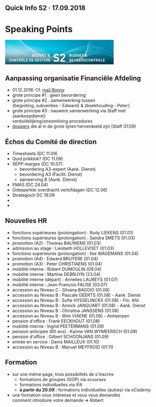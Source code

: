 <link rel="stylesheet" href="S2.css">

## Quick Info S2 &middot; 17.09.2018

# Speaking Points

![](header.jpg)

## Aanpassing organisatie Financiële Afdeling

* 01.12.2018: Cf. [mail Ronny](Mail_RDebbaut_20180907.pdf)
* grote principe #1 : geen bevordering
* grote principe #2 : samenwerking tussen<br>{begroting, subventies - Edward} & {boekhouding - Peter}
* grote principe #3 : nauwere samenwerking via Staff met {aankoopdienst}<br>verduidelijking/*streamlining* procedures
* [dossiers](Taken_RDebbaut.pdf) die al in de grote lijnen herverdeeld zijn (Staff 07.09)

## &Eacute;chos du Comité de direction

* Timesheets (DC 11.09)
* Quid prikklok? (DC 11.09)
* SEPP-marges (DC 10.07): 
    * bevordering A3-expert (Aank. Dienst) 
    * bevordering A3 (Facilit. Dienst)
    * aanwerving B (Aank. Dienst)
* EMAS (DC 24.04)
* Onbeperkte overdracht verlofdagen (DC 12.06)
* Strategisch DC 19.09
* &nbsp;
* &nbsp;

## Nouvelles HR

* fonctions supérieures (prolongation) : Rudy LIEKENS (01.01)
* fonctions supérieures (prolongation) : Sandra SMETS (01.03)
* promotion (A2) : Thomas BAUWENS (01.03)
* admission au stage : Liesbeth HOLLEVOET (01.03)
* fonctions supérieures (prolongation) : Ilse WAGEMANS (01.04)
* promotion (A4) : Edward BRUYERE (01.04)
* promotion (A3) : Peter CHRISTIAENS (01.04)
* mobilité interne : Robert DUMOULIN (09.04)
* mobilité interne : Martine DEBRUYN (23.04)
* mobilité interne (départ) : Annelies LAUREYS (01.07)
* mobilité interne : Jean-François FALISE (03.07)
* accession au Niveau C : Silvana BAGGIO (01.08)
* accession au Niveau B : Pascale GEERTS (01.08) - Aank. Dienst
* accession au Niveau B : Sofie HYSSELINCKX (01.08) - Fin. Afd.
* accession au Niveau B : Annick JANQUART (01.08) - Aank. Dienst
* accession au Niveau B : Christina JANSSENS (01.08)
* accession au Niveau B : Wim VIAENE (01.08) - Antwerpen
* pension d'office : Frank EECKHOUT (01.08)
* mobilité interne : Ingrid PEETERMANS (01.09)
* pension anticipée (60 ans) : Karine VAN WYMEERSCH (01.09)
* pension d'office : Gilbert SCHOONJANS (01.09)
* entrée en service : Denis MAILLEUX (01.10)
* accession au Niveau B : Manuel MEYFROID (01.11)

## Formation

* sur une même page, trois possibilités de s'inscrire
    * formations de groupes (GOP) via *ecourses*
    * formations individuelles via *IFA*
    * **à partir du 20.09 :** formations individuelles (autres) via *eCademy*
* une formation vous intéresse et vous vous demandez<br>comment introduire votre demande =&gt; Robert